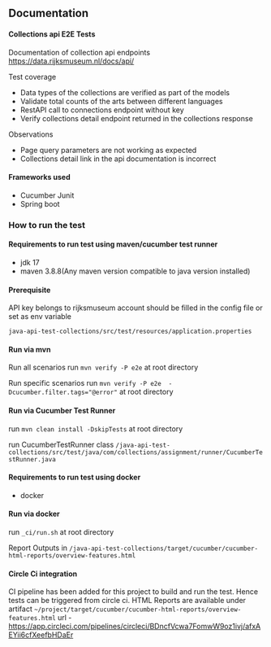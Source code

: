 ## Documentation
####  Collections api E2E Tests
Documentation of collection api endpoints
https://data.rijksmuseum.nl/docs/api/

Test coverage
* Data types of the collections are verified as part of the models
* Validate total counts of the arts between different languages
* RestAPI call to connections endpoint without key
* Verify collections detail endpoint returned in the collections response

Observations
* Page query parameters are not working as expected
* Collections detail link in the api documentation is incorrect

#### Frameworks used
* Cucumber Junit
* Spring boot

### How to run the test

#### Requirements to run test using maven/cucumber test runner
* jdk 17
* maven 3.8.8(Any maven version compatible to java version installed)

#### Prerequisite
API key belongs to rijksmuseum account should be filled in the config file or set as env variable

````
java-api-test-collections/src/test/resources/application.properties
````

#### Run via mvn

Run all scenarios
run `mvn verify -P e2e` at root directory

Run specific scenarios
run `mvn verify -P e2e  -Dcucumber.filter.tags="@error"` at root directory

#### Run via Cucumber Test Runner

run `mvn clean install -DskipTests` at root directory

run CucumberTestRunner class
``
/java-api-test-collections/src/test/java/com/collections/assignment/runner/CucumberTestRunner.java
``

#### Requirements to run test using docker
* docker

#### Run via docker

run `_ci/run.sh` at root directory

Report Outputs in
``
/java-api-test-collections/target/cucumber/cucumber-html-reports/overview-features.html
``

#### Circle Ci integration
CI pipeline has been added for this project to build and run the test. Hence tests can be triggered from circle ci.
HTML Reports are available under artifact
``
~/project/target/cucumber/cucumber-html-reports/overview-features.html
``
url - https://app.circleci.com/pipelines/circleci/BDncfVcwa7FomwW9oz1ivj/afxAEYii6cfXeefbHDaEr